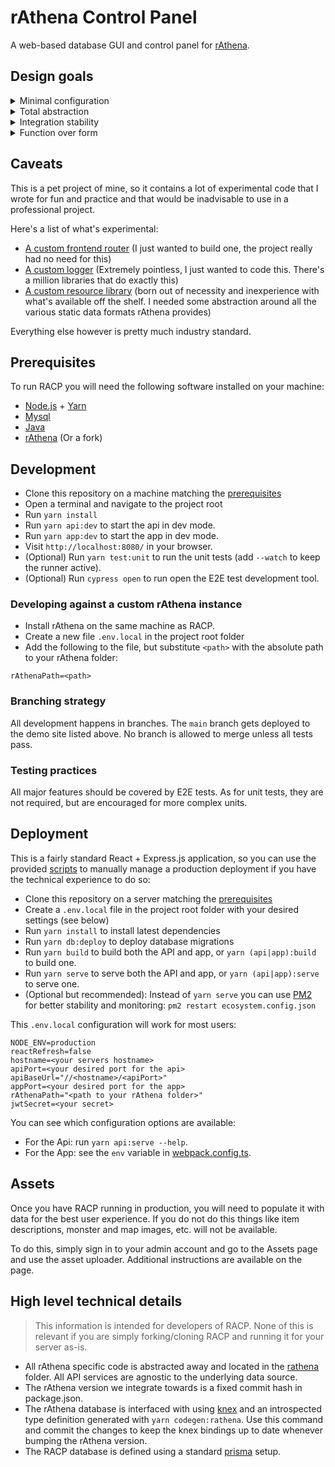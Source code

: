 # rAthena Control Panel

A web-based database GUI and control panel for [rAthena](https://github.com/rathena/rathena).

## Design goals

<details>
    <summary>Minimal configuration</summary>
    
> Just install and run. RACP will read all data from either the rAthena data files or mysql database.

</details>

<details>
    <summary>Total abstraction</summary>

> RACP contains no data. No fixtures, no enums, nothing. RACP will read all data from either the rAthena data files or mysql database and the RO client files.

</details>

<details>
    <summary>Integration stability</summary>

> Unit and E2E tests run on each commit and tests run against a real rathena instance.

</details>

<details>
    <summary>Function over form</summary>

> The UI prioritizes functionality over aesthetics. Does not support theming, keeps things simple.

</details>

## Caveats

This is a pet project of mine, so it contains a lot of experimental code that I wrote for fun and practice and that would be inadvisable to use in a professional project.

Here's a list of what's experimental:

- [A custom frontend router](src/lib/tsr) (I just wanted to build one, the project really had no need for this)
- [A custom logger](src/lib/logger.ts) (Extremely pointless, I just wanted to code this. There's a million libraries that do exactly this)
- [A custom resource library](src/lib/repo) (born out of necessity and inexperience with what's available off the shelf. I needed some abstraction around all the various static data formats rAthena provides)

Everything else however is pretty much industry standard.

## Prerequisites

To run RACP you will need the following software installed on your machine:

- [Node.js](https://nodejs.org/en/) + [Yarn](https://yarnpkg.com/)
- [Mysql](https://www.mysql.com/)
- [Java](https://www.java.com/)
- [rAthena](https://github.com/rathena/) (Or a fork)

## Development

- Clone this repository on a machine matching the [prerequisites](#prerequisites)
- Open a terminal and navigate to the project root
- Run `yarn install`
- Run `yarn api:dev` to start the api in dev mode.
- Run `yarn app:dev` to start the app in dev mode.
- Visit `http://localhost:8080/` in your browser.
- (Optional) Run `yarn test:unit` to run the unit tests (add `--watch` to keep the runner active).
- (Optional) Run `cypress open` to run open the E2E test development tool.

### Developing against a custom rAthena instance

- Install rAthena on the same machine as RACP.
- Create a new file `.env.local` in the project root folder
- Add the following to the file, but substitute `<path>` with the absolute path to your rAthena folder:

```
rAthenaPath=<path>
```

### Branching strategy

All development happens in branches. The `main` branch gets deployed to the demo site listed above.
No branch is allowed to merge unless all tests pass.

### Testing practices

All major features should be covered by E2E tests.
As for unit tests, they are not required, but are encouraged for more complex units.

## Deployment

This is a fairly standard React + Express.js application, so you can use the provided [scripts](package.json) to manually manage a production deployment if you have the technical experience to do so:

- Clone this repository on a server matching the [prerequisites](#prerequisites)
- Create a `.env.local` file in the project root folder with your desired settings (see below)
- Run `yarn install` to install latest dependencies
- Run `yarn db:deploy` to deploy database migrations
- Run `yarn build` to build both the API and app, or `yarn (api|app):build` to build one.
- Run `yarn serve` to serve both the API and app, or `yarn (api|app):serve` to serve one.
- (Optional but recommended): Instead of `yarn serve` you can use [PM2](https://pm2.keymetrics.io/) for better stability and monitoring: `pm2 restart ecosystem.config.json`

This `.env.local` configuration will work for most users:

```text
NODE_ENV=production
reactRefresh=false
hostname=<your servers hostname>
apiPort=<your desired port for the api>
apiBaseUrl="//<hostname>/<apiPort>"
appPort=<your desired port for the app>
rAthenaPath="<path to your rAthena folder>"
jwtSecret=<your secret>
```

You can see which configuration options are available:

- For the Api: run `yarn api:serve --help`.
- For the App: see the `env` variable in [webpack.config.ts](webpack.config.ts).

## Assets

Once you have RACP running in production, you will need to populate it with data for the best user experience.
If you do not do this things like item descriptions, monster and map images, etc. will not be available.

To do this, simply sign in to your admin account and go to the Assets page and use the asset uploader.
Additional instructions are available on the page.

## High level technical details

> This information is intended for developers of RACP. None of this is relevant if you are simply forking/cloning RACP and running it for your server as-is.

- All rAthena specific code is abstracted away and located in the [rathena](src/api/rathena) folder. All API services are agnostic to the underlying data source.
- The rAthena version we integrate towards is a fixed commit hash in package.json.
- The rAthena database is interfaced with using [knex](https://knexjs.org/) and an introspected type definition generated with `yarn codegen:rathena`. Use this command and commit the changes to keep the knex bindings up to date whenever bumping the rAthena version.
- The RACP database is defined using a standard [prisma](https://www.prisma.io/) setup.
